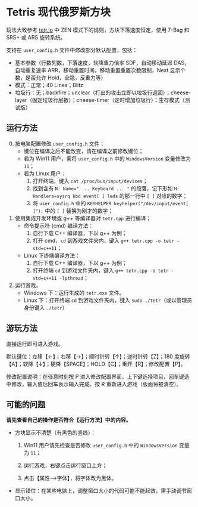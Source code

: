 # Tetris 现代俄罗斯方块

玩法大致参考 [tetr.io](https://tetr.io/) 中 ZEN 模式下的规则，方块下落速度恒定，使用 7-Bag 和 SRS+ 或 ARS 旋转系统。

支持在 `user_config.h` 文件中修改部分默认配置，包括：
- 基本参数（行数列数，下落速度，软降重力倍率 SDF，自动移动延迟 DAS，自动重复速率 ARR，移动重置时间，移动重置重置次数限制，Next 显示个数，是否允许 Hold，全隐，反重力等）
- 模式：正常；40 Lines；Blitz
- 垃圾行：无；backfire；unclear（打出的攻击立即以垃圾行返回）；cheese-layer（固定垃圾行层数）；cheese-timer（定时增加垃圾行）；生存模式（测试版）

## 运行方法

0. 按电脑配置修改 `user_config.h` 文件；
	- 键位在编译之后不能改变，请在编译之前修改键位；
	- 若为 Win11 用户，需将 `user_config.h` 中的 `WindowsVersion` 变量修改为 `11`；
	- 若为 Linux 用户：
		1. 打开终端，键入 `cat /proc/bus/input/devices`；
		2. 找到含有 `N: Name=" ... Keyboard ... "` 的段落，记下形如 `H: Handlers=sysrq kbd event[ ] leds` 的那一行中 `[ ]` 对应的数字；
		3. 将 `user_config.h` 中的 `KEYHELPER keyhelper("/dev/input/event[ ]");` 中的 `[ ]` 替换为刚才的数字； 
1. 使用集成开发环境或 g++ 等编译器对 `tetr.cpp` 进行编译；
	- 命令提示符 (cmd) 编译方法：
		1. 自行下载 C++ 编译器，下以 g++ 为例；
		2. 打开 cmd，`cd` 到游戏文件夹内，键入 `g++ tetr.cpp -o tetr -std=c++11`；
	- Linux 下终端编译方法：
		1. 自行下载 C++ 编译器，下以 g++ 为例；
		2. 打开终端 `cd` 到游戏文件夹内，键入 `g++ tetr.cpp -o tetr -std=c++11 -lpthread`；
2. 运行游戏。
	- Windows 下：运行生成的 `tetr.exe` 文件。
	- Linux 下：打开终端 `cd` 到游戏文件夹内，键入 `sudo ./tetr`（或以管理员身份键入 `./tetr`）

## 游玩方法

直接运行即可进入游戏。

默认键位：左移【←】；右移【→】；顺时针转【↑】；逆时针转【Z】；180 度旋转【A】；软降【↓】；硬降【SPACE】；HOLD【C】；重开【R】；修改配置【P】。

修改配置说明：在任意时刻按 P 进入修改配置界面，上下键选择项目，回车键选中修改，输入值后回车表示输入完成，按 R 重新进入游戏（版面将被清空）。

## 可能的问题

**请先查看自己的操作是否符合【运行方法】中的内容。**

- 方块显示不清楚（有黑色的竖线）：
	
	1. Win11 用户请先检查是否修改 `user_config.h` 中的 `WindowsVersion` 变量为 `11`；
	
	2. 运行游戏，右键点击运行窗口上方；
	
	3. 点击【属性-->字体】，将字体改为黑体。
	
- 显示错位：在某些电脑上，调整窗口大小的代码可能不能起效，需手动调节窗口大小。
